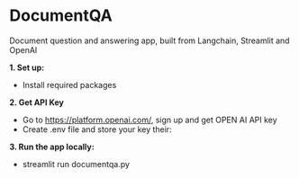 # DocumentQA
Document question and answering app, built from Langchain, Streamlit and OpenAI

**1. Set up:**
- Install required packages

**2. Get API Key**
- Go to https://platform.openai.com/, sign up and get OPEN AI API key
- Create .env file and store your key their:

**3. Run the app locally:**
- streamlit run documentqa.py
  



